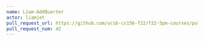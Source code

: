 ```yaml
---
name: Liam-AddQuarter
actor: liamjet
pull_request_url: https://github.com/ucsb-cs156-f22/f22-5pm-courses/pull/42
pull_request_num: 42
---
```

